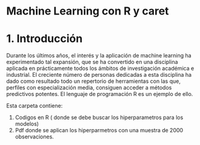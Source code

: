 # Machine Learning con R y caret

# 1. Introducción

Durante los últimos años, el interés y la aplicación de machine learning ha experimentado tal expansión, que se ha convertido en una disciplina aplicada en prácticamente todos los ámbitos de investigación académica e industrial. El creciente número de personas dedicadas a esta disciplina ha dado como resultado todo un repertorio de herramientas con las que, perfiles con especialización media, consiguen acceder a métodos predictivos potentes. El lenguaje de programación R es un ejemplo de ello.

Esta carpeta contiene:
1. Codigos en R ( donde se debe buscar los hiperparametros para los modelos)
2. Pdf donde se aplican los hiperparmetros con una muestra de 2000 observaciones.
